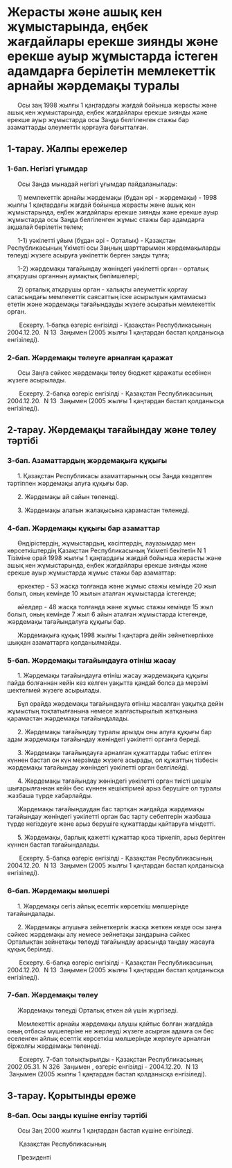 # Жерасты және ашық кен жұмыстарында, еңбек жағдайлары ерекше зиянды және ерекше ауыр жұмыстарда істеген адамдарға берілетін мемлекеттік арнайы жәрдемақы туралы

      Осы заң 1998 жылғы 1 қаңтардағы жағдай бойынша жерасты және ашық кен жұмыстарында, еңбек жағдайлары ерекше зиянды және ерекше ауыр жұмыстарда осы Заңда белгіленген стажы бар азаматтарды әлеуметтік қорғауға бағытталған.

## 1-тарау. Жалпы ережелер

### 1-бап. Негізгі ұғымдар

      Осы Заңда мынадай негізгі ұғымдар пайдаланылады:

      1) мемлекеттік арнайы жәрдемақы (бұдан әрі - жәрдемақы) - 1998 жылғы 1 қаңтардағы жағдай бойынша жерасты және ашық кен жұмыстарында, еңбек жағдайлары ерекше зиянды және ерекше ауыр жұмыстарда осы Заңда белгіленген жұмыс стажы бар адамдарға ақшалай берілетін төлем;

      1-1) уәкiлеттi ұйым (бұдан әрi - Орталық) - Қазақстан Республикасының Үкiметi осы Заңның шарттарымен жәрдемақыларды төлеудi жүзеге асыруға уәкiлеттiк берген заңды тұлға;

      1-2) жәрдемақы тағайындау жөнiндегi уәкiлеттi орган - орталық атқарушы органның аумақтық бөлiмшелерi;

      2) орталық атқарушы орган - халықты әлеуметтік қорғау саласындағы мемлекеттік саясаттың іске асырылуын қамтамасыз ететін және жәрдемақы тағайындауды жүзеге асыратын мемлекеттік орган.

       Ескерту. 1-бапқа өзгеріс енгізілді - Қазақстан Республикасының 2004.12.20.   N 13   Заңымен (2005 жылғы 1 қаңтардан бастап қолданысқа енгiзiледi).

### 2-бап. Жәрдемақы төлеуге арналған қаражат

      Осы Заңға сәйкес жәрдемақы төлеу бюджет қаражаты есебінен жүзеге асырылады.

       Ескерту. 2-бапқа өзгеріс енгізілді - Қазақстан Республикасының 2004.12.20.   N 13   Заңымен (2005 жылғы 1 қаңтардан бастап қолданысқа енгiзiледi).

## 2-тарау. Жәрдемақы тағайындау және төлеу тәртібі

### 3-бап. Азаматтардың жәрдемақыға құқығы

      1. Қазақстан Республикасы азаматтарының осы Заңда көзделген тәртіппен жәрдемақы алуға құқығы бар.

      2. Жәрдемақы ай сайын төленеді.

      3. Жәрдемақы алатын жалақысына қарамастан төленеді.

### 4-бап. Жәрдемақы құқығы бар азаматтар

      Өндірістердің, жұмыстардың, кәсіптердің, лауазымдар мен көрсеткіштердің Қазақстан Республикасының Үкіметі бекітетін N 1 Тізіміне орай 1998 жылғы 1 қаңтардағы жағдай бойынша жерасты және ашық кен жұмыстарында, еңбек жағдайлары ерекше зиянды және ерекше ауыр жұмыстарда жұмыс стажы бар азаматтар:

      еркектер - 53 жасқа толғанда және жұмыс стажы кемінде 20 жыл болып, оның кемінде 10 жылын аталған жұмыстарда істегенде;

      әйелдер - 48 жасқа толғанда және жұмыс стажы кемінде 15 жыл болып, оның кемінде 7 жыл 6 айын аталған жұмыстарда істегенде, жәрдемақы тағайындалуға құқығы бар.

      Жәрдемақыға құқық 1998 жылғы 1 қаңтарға дейін зейнеткерлікке шыққан азаматтарға қолданылмайды.

### 5-бап. Жәрдемақы тағайындауға өтініш жасау

      1. Жәрдемақы тағайындауға өтініш жасау жәрдемақыға құқығы пайда болғаннан кейін кез келген уақытта қандай болса да мерзімі шектелмей жүзеге асырылады.

      Бұл орайда жәрдемақы тағайындауға өтініш жасалған уақытқа дейін жұмыстың тоқтатылғанына немесе жалғастырылып жатқанына қарамастан жәрдемақы тағайындалады.

      2. Жәрдемақы тағайындау туралы арызды оны алуға құқығы бар адам жәрдемақы тағайындау жөнiндегi уәкiлеттi органға береді.

      3. Жәрдемақы тағайындауға арналған құжаттарды табыс етілген күннен бастап он күн мерзімде жүзеге асырады, ол құжаттың тізбесін жәрдемақы тағайындау жөнiндегi уәкiлеттi орган белгілейді.

      4. Жәрдемақы тағайындау жөнiндегi уәкiлеттi орган тиiстi шешiм шығарылғаннан кейiн бес күннен кешiктiрмей арыз берушiге ол туралы жазбаша түрде хабарлайды.

      Жәрдемақы тағайындаудан бас тартқан жағдайда жәрдемақы тағайындау жөнiндегi уәкiлеттi орган бас тарту себептерiн жазбаша түрде негiздеуге және арыз берушiге құжаттарды қайтаруға мiндеттi.

      5. Жәрдемақы, барлық қажетті құжаттар қоса тіркеліп, арыз берілген күннен бастап тағайындалады.

       Ескерту. 5-бапқа өзгеріс енгізілді - Қазақстан Республикасының 2004.12.20.   N 13   Заңымен (2005 жылғы 1 қаңтардан бастап қолданысқа енгiзiледi).

### 6-бап. Жәрдемақы мөлшері

      1. Жәрдемақы сегіз айлық есептік көрсеткіш мөлшерінде тағайындалады.

      2. Жәрдемақы алушыға зейнеткерлік жасқа жеткен кезде осы заңға сәйкес жәрдемақы алу немесе зейнетақы заңдарына сәйкес Орталықтан зейнетақы төлеуді тағайындау арасында таңдау жасауға құқық беріледі.

       Ескерту. 6-бапқа өзгеріс енгізілді - Қазақстан Республикасының 2004.12.20.   N 13   Заңымен (2005 жылғы 1 қаңтардан бастап қолданысқа енгiзiледi).

### 7-бап. Жәрдемақы төлеу

      Жәрдемақы төлеуді Орталық өткен ай үшін жүргізеді.

      Мемлекеттік арнайы жәрдемақы алушы қайтыс болған жағдайда оның отбасы мүшелеріне не жерлеуді жүзеге асырған адамға он бес еселенген айлық есептік көрсеткіш мөлшерінде жерлеуге арналған біржолғы жәрдемақы төленеді.

       Ескерту. 7-бап толықтырылды - Қазақстан Республикасының 2002.05.31. N 326   Заңымен  , өзгеріс енгізілді - 2004.12.20.   N 13   Заңымен (2005 жылғы 1 қаңтардан бастап қолданысқа енгiзiледi).

## 3-тарау. Қорытынды ереже

### 8-бап. Осы заңды күшіне енгізу тәртібі

      Осы Заң 2000 жылғы 1 қаңтардан бастап күшіне енгізіледі.

       Қазақстан Республикасының

      Президенті

